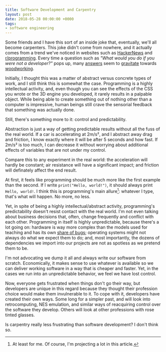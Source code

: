 ```yaml
---
title: Software Development and Carpentry
layout: post
date: 2018-05-28 00:00:00 +0000
tags:
- software engineering
---
```

Some friends and I have this sort of an inside joke that, eventually, we'll all become carpenters. This joke didn't come from nowhere, and it actually comes from a trend we've noticed in websites such as [HackerNews](https://news.ycombinator.com/) and [r/programming](https://www.reddit.com/r/programming/).
Every time a question such as *"What would you do if you were not a developer?"* pops up, many [answers](https://news.ycombinator.com/item?id=6952949) seem to [gravitate](https://news.ycombinator.com/item?id=12900827) towards [woodworking](https://news.ycombinator.com/item?id=5182121).

Initially, I thought this was a matter of abstract versus concrete types of work, and I still think this is somewhat the case.
Programming is a highly intellectual activity, and, even though you can see the effects of the CSS you wrote or the 3D engine you developed, it rarely results in a palpable object.
While being able to create something out of nothing other than a computer is impressive, human beings still crave the sensorial feedback that something was actually done.

Still, there's something more to it: control and predictability.

Abstraction is just a way of getting predictable results without all the fuss of the real world.
If a car is accelerating at 2m/s², and I abstract away drag and friction, I know exactly where it will be after 5 seconds and how fast.
If 2m/s² is too much, I can decrease it without worrying about additional effects of variables that are not under my control.

Compare this to any experiment in the real world:
the acceleration will hardly be constant; air resistance will have a significant impact;
and friction will definately affect the end result.

At first, it feels like programming should be much more like the first example than the second.
If I write `print("Hello, world!")`, it should always print `Hello, world!`.
I think this is programming's main allure[^1]:
whatever I type, that's what will happen.
No more, no less.

[^1]: At least for me. Of course, I'm projecting a lot in this article.

Yet, in spite of being a highly intellectual/abstract activity, programming's predictability doesn't resist contact with the real world.
I'm not even talking about business decisions that, often, change frequently and conflict with each other.
Programming in itself is highly unpredictable, because there's a lot going on:
hardware is way more complex than the models used for teaching and has its own [share of bugs](https://danluu.com/cpu-bugs/);
operating systems might not always do what we expect them to do;
and, most importantly, the dozens of dependencies we import into our projects are not as spotless as we pretend them to be.

I'm not advocating we dump it all and always write our software from scratch.
Economically, it makes sense to use whatever is available so we can deliver working software in a way that is cheaper and faster.
Yet, in the cases we run into an unpredictable behavior, we feel we have lost control.

Now, everyone gets frustrated when things don't go their way, but developers are unique in this regard because they thought their profession choice would make them invulnerable to it.
To cope with it, developers have created their own ways.
Some long for a simpler past, and will look into retrocomputing, NES emulation, and similar ways of reacquiring control over the software they develop.
Others will look at other professions with rose tinted glasses.

Is carpentry really less frustrating than software development?
I don't think so.